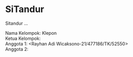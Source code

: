 # SiTandur
Sitandur ...


Nama Kelompok: Klepon <br>
Ketua Kelompok: <br>
Anggota 1: <Rayhan Adi Wicaksono-21/477186/TK/52550><br>
Anggota 2: <br>
 
